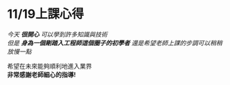 # 11/19上課心得
_今天 **很開心** 可以學到許多知識與技術_   
*但是 **身為一個剛踏入工程師這個圈子的初學者** 還是希望老師上課的步調可以稍稍放慢一點*   

希望在未來能夠順利地進入業界   
**非常感謝老師細心的指導!**